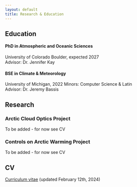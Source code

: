 ```yaml
---
layout: default
title: Research & Education
---
```

## Education

#### PhD in Atmospheric and Oceanic Sciences
University of Colorado Boulder, expected 2027
<br>
Advisor: Dr. Jennifer Kay

#### BSE in Climate & Meteorology
University of Michigan, 2022
Minors: Computer Science & Latin
<br>
Advisor: Dr. Jeremy Bassis

## Research
### Arctic Cloud Optics Project
To be added - for now see CV

### Controls on Arctic Warming Project
To be added - for now see CV

## CV
[Curriculum vitae](/assets/pdfs/Gilbert_CV_02122024.pdf) (updated February 12th, 2024)